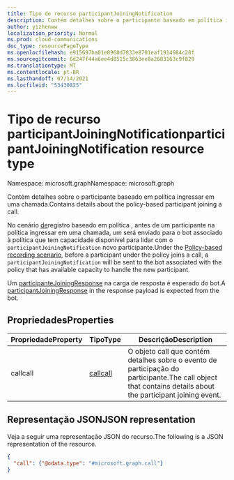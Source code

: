 ```yaml
---
title: Tipo de recurso participantJoiningNotification
description: Contém detalhes sobre o participante baseado em política ingressar em uma chamada.
author: yizhenww
localization_priority: Normal
ms.prod: cloud-communications
doc_type: resourcePageType
ms.openlocfilehash: e915697ba01e8968d7833e8701eaf1914984c28f
ms.sourcegitcommit: 6d247f44a6ee4d8515c3863ee8a2683163c9f829
ms.translationtype: MT
ms.contentlocale: pt-BR
ms.lasthandoff: 07/14/2021
ms.locfileid: "53430825"
---
```

# <a name="participantjoiningnotification-resource-type"></a><span data-ttu-id="38154-103">Tipo de recurso participantJoiningNotification</span><span class="sxs-lookup"><span data-stu-id="38154-103">participantJoiningNotification resource type</span></span>

<span data-ttu-id="38154-104">Namespace: microsoft.graph</span><span class="sxs-lookup"><span data-stu-id="38154-104">Namespace: microsoft.graph</span></span>

<span data-ttu-id="38154-105">Contém detalhes sobre o participante baseado em política ingressar em uma chamada.</span><span class="sxs-lookup"><span data-stu-id="38154-105">Contains details about the policy-based participant joining a call.</span></span>

<span data-ttu-id="38154-106">No cenário [de](/microsoftteams/teams-recording-policy)registro baseado em política , antes de um participante na política ingressar em uma chamada, um será enviado para o bot associado à política que tem capacidade disponível para lidar com o `participantJoiningNotification` novo participante.</span><span class="sxs-lookup"><span data-stu-id="38154-106">Under the [Policy-based recording scenario](/microsoftteams/teams-recording-policy), before a participant under the policy joins a call, a `participantJoiningNotification` will be sent to the bot associated with the policy that has available capacity to handle the new participant.</span></span>

<span data-ttu-id="38154-107">Um [participanteJoiningResponse](participantjoiningResponse.md) na carga de resposta é esperado do bot.</span><span class="sxs-lookup"><span data-stu-id="38154-107">A [participantJoiningResponse](participantjoiningResponse.md) in the response payload is expected from the bot.</span></span>

## <a name="properties"></a><span data-ttu-id="38154-108">Propriedades</span><span class="sxs-lookup"><span data-stu-id="38154-108">Properties</span></span>
| <span data-ttu-id="38154-109">Propriedade</span><span class="sxs-lookup"><span data-stu-id="38154-109">Property</span></span>       | <span data-ttu-id="38154-110">Tipo</span><span class="sxs-lookup"><span data-stu-id="38154-110">Type</span></span>            | <span data-ttu-id="38154-111">Descrição</span><span class="sxs-lookup"><span data-stu-id="38154-111">Description</span></span>                                                        |
| -------------- | --------------  | -------------------------------------------                        |
| <span data-ttu-id="38154-112">call</span><span class="sxs-lookup"><span data-stu-id="38154-112">call</span></span>           | [<span data-ttu-id="38154-113">call</span><span class="sxs-lookup"><span data-stu-id="38154-113">call</span></span>](call.md) | <span data-ttu-id="38154-114">O objeto call que contém detalhes sobre o evento de participação do participante.</span><span class="sxs-lookup"><span data-stu-id="38154-114">The call object that contains details about the participant joining event.</span></span> |

## <a name="json-representation"></a><span data-ttu-id="38154-115">Representação JSON</span><span class="sxs-lookup"><span data-stu-id="38154-115">JSON representation</span></span>

<span data-ttu-id="38154-116">Veja a seguir uma representação JSON do recurso.</span><span class="sxs-lookup"><span data-stu-id="38154-116">The following is a JSON representation of the resource.</span></span>

<!-- {
  "blockType": "resource",
  "optionalProperties": [],
  "@odata.type": "microsoft.graph.participantJoiningNotification"
}-->
```json
{
  "call": {"@odata.type": "#microsoft.graph.call"}
}
```

<!-- uuid: 8fcb5dbc-d5aa-4681-8e31-b001d5168d79
2015-10-25 14:57:30 UTC -->
<!--
{
  "type": "#page.annotation",
  "description": "participantJoiningNotification resource",
  "keywords": "",
  "section": "documentation",
  "tocPath": "",
  "suppressions": []
}
-->
